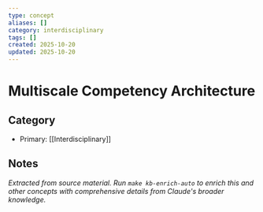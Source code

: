 ```yaml
---
type: concept
aliases: []
category: interdisciplinary
tags: []
created: 2025-10-20
updated: 2025-10-20
---
```


# Multiscale Competency Architecture

## Category

- Primary: [[Interdisciplinary]]

## Notes

*Extracted from source material. Run `make kb-enrich-auto` to enrich this and other concepts with comprehensive details from Claude's broader knowledge.*
